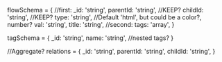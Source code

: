 flowSchema =  {
  //first:
  _id: 'string',
  parentId: 'string', //KEEP?
  childId: 'string',  //KEEP?
  type: 'string', //Default 'html', but could be a color?, number? 
  val: 'string',
  title: 'string',
  //second:
  tags: 'array',
}

tagSchema = {
  _id: 'string',
  name: 'string',
  //nested tags?
}

//Aggregate?
relations = 
{
  _id: 'string',
  parentId: 'string',
  childId: 'string',
}

